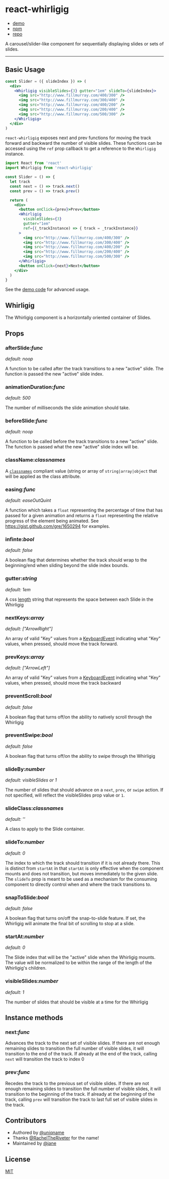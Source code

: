 # react-whirligig

* [demo](https://jane.github.io/react-whirligig)
* [npm](https://npmjs.com/package/react-whirligig)
* [repo](https://github.com/jane/react-whirligig)

A carousel/slider-like component for sequentially displaying slides or sets of
slides.

----

## Basic Usage

```jsx
const Slider = ({ slideIndex }) => (
  <div>
    <Whirligig visibleSlides={3} gutter="1em" slideTo={slideIndex}>
      <img src="http://www.fillmurray.com/400/300" />
      <img src="http://www.fillmurray.com/300/400" />
      <img src="http://www.fillmurray.com/400/200" />
      <img src="http://www.fillmurray.com/200/400" />
      <img src="http://www.fillmurray.com/500/300" />
    </Whirligig>
  </div>
)
```

`react-whirligig` exposes next and prev functions for moving the track forward and
backward the number of visible slides. These functions can be accessed using the
`ref` prop callback to get a reference to the `Whirligig` instance.

```jsx
import React from 'react'
import Whirligig from 'react-whirligig'

const Slider = () => {
  let track
  const next = () => track.next()
  const prev = () => track.prev()

  return (
    <div>
      <button onClick={prev}>Prev</button>
      <Whirligig
        visibleSlides={3}
        gutter="1em"
        ref={(_trackInstance) => { track = _trackInstance}}
      >
        <img src="http://www.fillmurray.com/400/300" />
        <img src="http://www.fillmurray.com/300/400" />
        <img src="http://www.fillmurray.com/400/200" />
        <img src="http://www.fillmurray.com/200/400" />
        <img src="http://www.fillmurray.com/500/300" />
      </Whirligig>
      <button onClick={next}>Next</button>
    </div>
  )
}
```

See the [demo code](https://github.com/jane/react-whirligig/blob/master/dev.js)
for advanced usage.

## Whirligig

The Whirligig component is a horizontally oriented container of Slides.

## Props

### afterSlide:_func_

_default: noop_

A function to be called after the track transitions to a new "active" slide. The
function is passed the new "active" slide index.

### animationDuration:_func_

_default: 500_

The number of milliseconds the slide animation should take.

### beforeSlide:_func_

_default: noop_

A function to be called before the track transitions to a new "active" slide.
The function is passed what the new "active" slide index will be.

### className:_classnames_

A [`classnames`](https://github.com/JedWatson/classnames) compliant value
(string or array of `string|array|object` that will be applied as the class
attribute.

### easing:_func_

_default: easeOutQuint_

A function which takes a `float` representing the percentage of time that has
passed for a given animation and returns a `float` representing the relative
progress of the element being animated. See
<https://gist.github.com/gre/1650294> for examples.

### infinte:_bool_

_default: false_

A boolean flag that determines whether the track should wrap to the
beginning/end when sliding beyond the slide index bounds.

### gutter:_string_

_default: 1em_

A css [length](https://developer.mozilla.org/en-US/docs/Web/CSS/length) string
that represents the space between each Slide in the Whirligig

### nextKeys:_array_

_default: ["ArrowRight"]_

An array of valid "Key" values from a
[KeyboardEvent](https://developer.mozilla.org/en-US/docs/Web/API/KeyboardEvent/key/Key_Values)
indicating what "Key" values, when pressed, should move the track forward.

### prevKeys:_array_

_default: ["ArrowLeft"]_

An array of valid "Key" values from a
[KeyboardEvent](https://developer.mozilla.org/en-US/docs/Web/API/KeyboardEvent/key/Key_Values)
indicating what "Key" values, when pressed, should move the track backward

### preventScroll:_bool_

_default: false_

A boolean flag that turns off/on the ability to natively scroll through the
Whirligig

### preventSwipe:_bool_

_default: false_

A boolean flag that turns off/on the ability to swipe through the Whirligig

### slideBy:_number_

_default: visibleSlides or 1_

The number of slides that should advance on a `next`, `prev`, or `swipe` action.
If not specified, will reflect the visibleSlides prop value or `1`.

### slideClass:_classnames_

_default: ''_

A class to apply to the Slide container.

### slideTo:_number_

_default: 0_

The index to which the track should transition if it is not already there. This
is distinct from `startAt` in that `startAt` is only effective when the
component mounts and does not transition, but moves immediately to the given
slide. The `slideTo` prop is meant to be used as a mechanism for the consuming
component to directly control when and where the track transitions to.

### snapToSlide:_bool_

_default: false_

A boolean flag that turns on/off the snap-to-slide feature. If set, the
Whirligig will animate the final bit of scrolling to stop at a slide.

### startAt:_number_

_default: 0_

The Slide index that will be the "active" slide when the Whirligig mounts. The value
will be normalized to be within the range of the length of the Whirligig's children.

### visibleSlides:_number_

_default: 1_

The number of slides that should be visible at a time for the Whirligig

## Instance methods

### next:_func_

Advances the track to the next set of visible slides. If there are not enough
remaining slides to transition the full number of visible slides, it will
transition to the end of the track. If already at the end of the track, calling
`next` will transition the track to index 0

### prev:_func_

Recedes the track to the previous set of visible slides. If there are not enough
remaining slides to transition the full number of visible slides, it will
transition to the beginning of the track. If already at the beginning of the
track, calling `prev` will transition the track to last full set of visible
slides in the track.

## Contributors

* Authored by [@uniqname](https://github.com/uniqname)
* Thanks [@RachelTheRiveter](https://github.com/RachelTheRiveter) for the name!
* Maintained by [@jane](https://github.com/jane)

## License

[MIT](https://github.com/jane/react-whirligig/blob/master/LICENSE)
